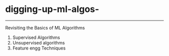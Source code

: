 # digging-up-ml-algos-

----------------------------------------------------------------------------
Revisiting the Basics of ML Algorithms 
1. Supervised Algorithms
2. Unsupervised algorithms
3. Feature engg Techniques
